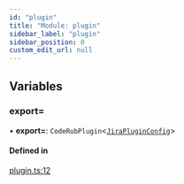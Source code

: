 ```yaml
---
id: "plugin"
title: "Module: plugin"
sidebar_label: "plugin"
sidebar_position: 0
custom_edit_url: null
---
```


## Variables

### export&#x3D;

• **export=**: `CodeRubPlugin`<[`JiraPluginConfig`](../interfaces/models.JiraPluginConfig)\>

#### Defined in

[plugin.ts:12](https://github.com/agentender/code-rub/blob/944960b/packages/jira/src/plugin.ts#L12)
